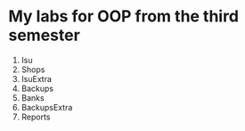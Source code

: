 # My labs for OOP from the third semester
1. Isu
2. Shops
3. IsuExtra
4. Backups
5. Banks
6. BackupsExtra
7. Reports
